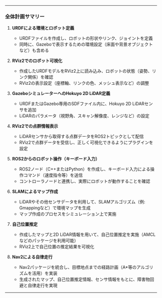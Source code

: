 
---

### 全体計画サマリー

1. **URDFによる環境とロボット定義**  
   - URDFファイルを作成し、ロボットの形状やリンク、ジョイントを定義  
   - 同時に、Gazeboで表示するための環境設定（床面や背景オブジェクトなど）も含める

2. **RViz2でのロボット可視化**  
   - 作成したURDFモデルをRViz2上に読み込み、ロボットの状態（姿勢、リンク関係）を確認  
   - RViz2の表示設定（座標軸、リンクの色、メッシュ表示など）の調整

3. **GazeboシミュレーターへのHokuyo 2D LiDAR定義**  
   - URDFまたはGazebo専用のSDFファイル内に、Hokuyo 2D LiDARセンサを追加  
   - LiDARのパラメータ（視野角、スキャン解像度、レンジなど）の設定

4. **RViz2での点群情報表示**  
   - LiDARセンサから取得する点群データをROS2トピックとして配信  
   - RViz2で点群データを受信し、正しく可視化できるようにプラグインを設定

5. **ROS2からのロボット操作（キーボード入力）**  
   - ROS2ノード（C++またはPython）を作成し、キーボード入力による操作コマンド（速度指令等）を送信  
   - コントローラノードと連携し、実際にロボットが動作することを確認

6. **SLAMによるマップ作成**  
   - LiDARやその他センサデータを利用して、SLAMアルゴリズム（例: Gmappingなど）で環境マップを生成  
   - マップ作成のプロセスをシミュレーション上で実施

7. **自己位置推定**  
   - 作成したマップと2D LiDAR情報を用いて、自己位置推定を実施（AMCLなどのパッケージを利用可能）  
   - RViz2上で自己位置の推定結果を可視化

8. **Nav2による自律走行**  
   - Nav2パッケージを統合し、目標地点までの経路計画（A*等のアルゴリズムを活用）を実装  
   - 生成されたマップ、自己位置推定情報、センサ情報をもとに、障害物回避と自律走行を実現

---
